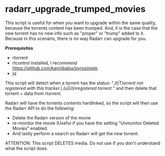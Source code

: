 # radarr_upgrade_trumped_movies
This script is useful for when you want to upgrade within the same quality, because the torrents content has been trumped. 
And, it is the case that the new torrent has no new info such as "proper" or "trump" added to it. Because in this scenario, there is no way Radarr can upgrade for you. 

**Prerequisites**
- rtorrent
- rtcontrol installed, I recommend https://github.com/kannibalox/pyrosimple.
- jq

This script will detect when a torrent has the status: ".*(t|T)orrent not registered with this tracker.*|.*(u|U)nregistered torrent.*" and then delete that torrent + data from rtorrent. 

Radarr will have the torrents contents hardlinked, so the script will then use the Radarr API to do the following:
- Delete the Radarr version of the movie
- re-monitor the movie (Useful if you have the setting "Unmonitor Deleted Movies" enabled.
- And lastly perform a search so Radarr will get the new torrent.

ATTENTION:
This script DELETES media. Do not use if you don't understand what the script does. 
